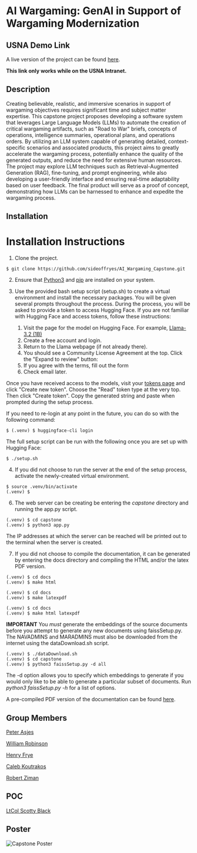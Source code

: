 # AI Wargaming: GenAI in Support of Wargaming Modernization

## USNA Demo Link

A live version of the project can be found [here](http://lnx1073302govt:5000).

**This link only works while on the USNA Intranet.**

## Description

Creating believable, realistic, and immersive scenarios in support of wargaming objectives
requires significant time and subject matter expertise. This capstone project proposes developing a
software system that leverages Large Language Models (LLMs) to automate the creation of critical wargaming
artifacts, such as "Road to War" briefs, concepts of operations, intelligence summaries, operational plans,
and operations orders. By utilizing an LLM system capable of generating detailed, context-specific
scenarios and associated products, this project aims to greatly accelerate the wargaming process,
potentially enhance the quality of the generated outputs, and reduce the need for extensive human resources.
The project may explore LLM techniques such as Retrieval-Augmented Generation (RAG), fine-tuning, and
prompt engineering, while also developing a user-friendly interface and ensuring real-time adaptability
based on user feedback. The final product will serve as a proof of concept, demonstrating how LLMs can
be harnessed to enhance and expedite the wargaming process.

## Installation

# Installation Instructions

1. Clone the project.

```console
$ git clone https://github.com/sideoffryes/AI_Wargaming_Capstone.git
```

2. Ensure that [Python3](https://www.python.org/downloads/) and [pip](https://pip.pypa.io/en/stable/installation/) are installed on your system.

3. Use the provided bash setup script (setup.sh) to create a virtual environment and install the necessary packages. You will be given several prompts throughout the process. During the process, you will be asked to provide a token to access Hugging Face. If you are not familiar with Hugging Face and access tokens, follow these instructions:

    1. Visit the page for the model on Hugging Face. For example, [Llama-3.2 (1B)](https://huggingface.co/meta-llama/Llama-3.2-1B)
    2. Create a free account and login.
    3. Return to the Llama webpage (if not already there).
    4. You should see a Community License Agreement at the top. Click the "Expand to review" button:
    5. If you agree with the terms, fill out the form
    6. Check email later.

Once you have received access to the models, visit your [tokens page](https://huggingface.co/settings/tokens) and click "Create new token". Choose the "Read" token type at the very top. Then click "Create token". Copy the generated string and paste when prompted during the setup process.

If you need to re-login at any point in the future, you can do so with the following command:

```console
$ (.venv) $ huggingface-cli login
```

The full setup script can be run with the following once you are set up with Hugging Face:

```console
$ ./setup.sh
```

4. If you did not choose to run the server at the end of the setup process, activate the newly-created virtual environment.

```console
$ source .venv/bin/activate
(.venv) $
```

6. The web server can be creating be entering the *capstone* directory and running the app.py script.

```console
(.venv) $ cd capstone
(.venv) $ python3 app.py
```

The IP addresses at which the server can be reached will be printed out to the terminal when the server is created.

7. If you did not choose to compile the documentation, it can be generated by entering the docs directory and compiling the HTML and/or the latex PDF version.

```console
(.venv) $ cd docs
(.venv) $ make html
```

```console
(.venv) $ cd docs
(.venv) $ make latexpdf
```

```console
(.venv) $ cd docs
(.venv) $ make html latexpdf
```

**IMPORTANT** You *must* generate the embeddings of the source documents before you attempt to generate any new documents using faissSetup.py. The NAVADMINS and MARADMINS must also be downloaded from the internet using the dataDownload.sh script.

```console
(.venv) $ ./dataDownload.sh
(.venv) $ cd capstone
(.venv) $ python3 faissSetup.py -d all
```

The -d option allows you to specify which embeddings to generate if you would only like to be able to generate a particular subset of documents. Run *python3 faissSetup.py -h* for a list of options.

A pre-compiled PDF version of the documentation can be found [here](./docs/build/latex/aiwargaming.pdf).

## Group Members

[Peter Asjes](mailto:m250228@usna.edu)

[William Robinson](mailto:m255334@usna.edu)

[Henry Frye](mailto:m251854@usna.edu)

[Caleb Koutrakos](mailto:m253300@usna.edu)

[Robert Ziman](mailto:m257074@usna.edu)

## POC

[LtCol Scotty Black](mailto:scotty.black@nps.edu )

## Poster

![Capstone Poster](./proposal/USNA%20Capstone%20Posterv2.png)
